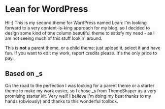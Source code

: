 Lean for WordPress
==================

Hi :)
This is my second theme for WordPress named Lean: I'm looking forward to a very content-is-king approach for my blog, so I decided to design some kind of one column beautiful theme to satisfy my need - as I am not seeing much of this stuff lookin' around.

This is **not** a parent theme, or a child theme: just upload it, select it and have fun.
If you want to edit my work, report credits please. It's the only price to pay.

Based on _s
-----------

On the road to the perfection I was looking for a parent theme or a starter theme to make my work easier, so I chose _s from ThemeShaper as a very promising starter kit. Very well! I believe I'm doing my best thanks to my hands (obviously) and thanks to this wonderful toolbox.